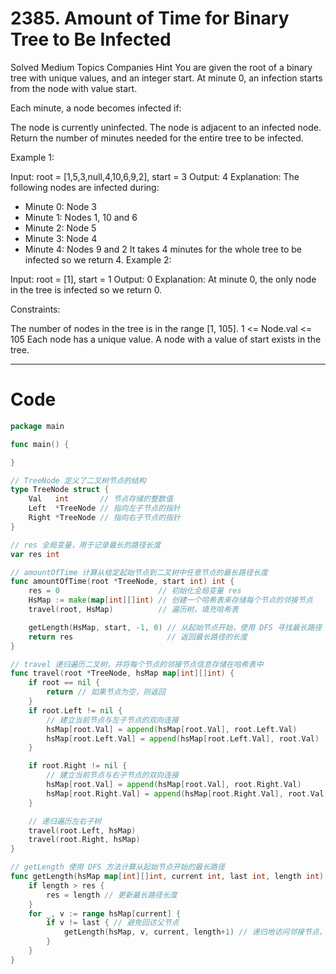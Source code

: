 # 2385. Amount of Time for Binary Tree to Be Infected

Solved
Medium
Topics
Companies
Hint
You are given the root of a binary tree with unique values, and an integer start. At minute 0, an infection starts from the node with value start.

Each minute, a node becomes infected if:

The node is currently uninfected.
The node is adjacent to an infected node.
Return the number of minutes needed for the entire tree to be infected.

Example 1:

Input: root = [1,5,3,null,4,10,6,9,2], start = 3
Output: 4
Explanation: The following nodes are infected during:

- Minute 0: Node 3
- Minute 1: Nodes 1, 10 and 6
- Minute 2: Node 5
- Minute 3: Node 4
- Minute 4: Nodes 9 and 2
  It takes 4 minutes for the whole tree to be infected so we return 4.
  Example 2:

Input: root = [1], start = 1
Output: 0
Explanation: At minute 0, the only node in the tree is infected so we return 0.

Constraints:

The number of nodes in the tree is in the range [1, 105].
1 <= Node.val <= 105
Each node has a unique value.
A node with a value of start exists in the tree.

---

# Code

```go
package main

func main() {

}

// TreeNode 定义了二叉树节点的结构
type TreeNode struct {
	Val   int       // 节点存储的整数值
	Left  *TreeNode // 指向左子节点的指针
	Right *TreeNode // 指向右子节点的指针
}

// res 全局变量，用于记录最长的路径长度
var res int

// amountOfTime 计算从给定起始节点到二叉树中任意节点的最长路径长度
func amountOfTime(root *TreeNode, start int) int {
	res = 0                      // 初始化全局变量 res
	HsMap := make(map[int][]int) // 创建一个哈希表来存储每个节点的邻接节点
	travel(root, HsMap)          // 遍历树，填充哈希表

	getLength(HsMap, start, -1, 0) // 从起始节点开始，使用 DFS 寻找最长路径
	return res                     // 返回最长路径的长度
}

// travel 递归遍历二叉树，并将每个节点的邻接节点信息存储在哈希表中
func travel(root *TreeNode, hsMap map[int][]int) {
	if root == nil {
		return // 如果节点为空，则返回
	}
	if root.Left != nil {
		// 建立当前节点与左子节点的双向连接
		hsMap[root.Val] = append(hsMap[root.Val], root.Left.Val)
		hsMap[root.Left.Val] = append(hsMap[root.Left.Val], root.Val)
	}

	if root.Right != nil {
		// 建立当前节点与右子节点的双向连接
		hsMap[root.Val] = append(hsMap[root.Val], root.Right.Val)
		hsMap[root.Right.Val] = append(hsMap[root.Right.Val], root.Val)
	}

	// 递归遍历左右子树
	travel(root.Left, hsMap)
	travel(root.Right, hsMap)
}

// getLength 使用 DFS 方法计算从起始节点开始的最长路径
func getLength(hsMap map[int][]int, current int, last int, length int) {
	if length > res {
		res = length // 更新最长路径长度
	}
	for _, v := range hsMap[current] {
		if v != last { // 避免回访父节点
			getLength(hsMap, v, current, length+1) // 递归地访问邻接节点，增加路径长度
		}
	}
}
```
